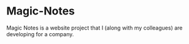 # Magic-Notes

Magic Notes is a website project that I (along with my colleagues) are developing for a company.

